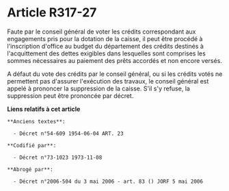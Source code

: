 # Article R317-27

Faute par le conseil général de voter les crédits correspondant aux engagements pris pour la dotation de la caisse, il peut
être procédé à l'inscription d'office au budget du département des crédits destinés à l'acquittement des dettes exigibles
dans lesquelles sont comprises les sommes nécessaires au paiement des prêts accordés et non encore versés.

A défaut du vote des crédits par le conseil général, ou si les crédits votés ne permettent pas d'assurer l'exécution des
travaux, le conseil général est appelé à prononcer la suppression de la caisse. S'il s'y refuse, la suppression peut être
prononcée par décret.

**Liens relatifs à cet article**

	**Anciens textes**:

	  - Décret n°54-609 1954-06-04 ART. 23

	**Codifié par**:

	  - Décret n°73-1023 1973-11-08

	**Abrogé par**:

	  - Décret n°2006-504 du 3 mai 2006 - art. 83 () JORF 5 mai 2006

